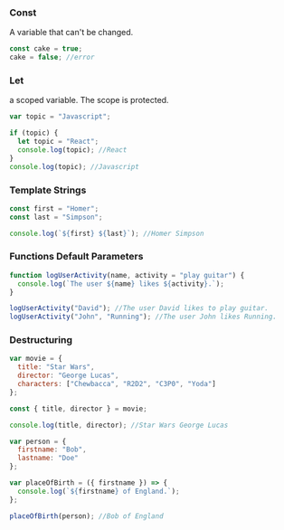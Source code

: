 ### Const

A variable that can't be changed.

```javascript
const cake = true;
cake = false; //error
```

### Let

a scoped variable. The scope is protected.

```javascript
var topic = "Javascript";

if (topic) {
  let topic = "React";
  console.log(topic); //React
}
console.log(topic); //Javascript
```

### Template Strings

```javascript
const first = "Homer";
const last = "Simpson";

console.log(`${first} ${last}`); //Homer Simpson
```

### Functions Default Parameters

```javascript
function logUserActivity(name, activity = "play guitar") {
  console.log(`The user ${name} likes ${activity}.`);
}

logUserActivity("David"); //The user David likes to play guitar.
logUserActivity("John", "Running"); //The user John likes Running.
```

### Destructuring

```javascript
var movie = {
  title: "Star Wars",
  director: "George Lucas",
  characters: ["Chewbacca", "R2D2", "C3P0", "Yoda"]
};

const { title, director } = movie;

console.log(title, director); //Star Wars George Lucas
```

```javascript
var person = {
  firstname: "Bob",
  lastname: "Doe"
};

var placeOfBirth = ({ firstname }) => {
  console.log(`${firstname} of England.`);
};

placeOfBirth(person); //Bob of England
```

